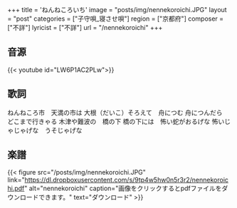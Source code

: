 +++
title = 'ねんねころいち'
image = "posts/img/nennekoroichi.JPG"
layout = "post"
categories = ["子守唄_寝させ唄"]
region = ["京都府"]
composer = ["不詳"]
lyricist = ["不詳"]
url = "/nennekoroichi"
+++

## 音源
{{< youtube id="LW6P1AC2PLw">}}

## 歌詞
ねんねころ市　天満の市は
大根（だいこ）そろえて　舟につむ
舟につんだら　どこまで行きゃる
木津や難波の　橋の下
橋の下には　怖い蛇がおるげな
怖いじゃじゃげな　うそじゃげな

## 楽譜
{{< figure src="/posts/img/nennekoroichi.JPG" link="https://dl.dropboxusercontent.com/s/9tp4w5hw0n5r3r2/nennekoroichi.pdf" alt="nennekoroichi" caption="画像をクリックするとpdfファイルをダウンロードできます。" text="ダウンロード" >}}